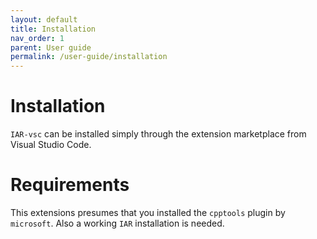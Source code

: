 ```yaml
---
layout: default
title: Installation
nav_order: 1
parent: User guide
permalink: /user-guide/installation
---
```


# Installation
`IAR-vsc` can be installed simply through the extension marketplace from Visual Studio Code.

# Requirements
This extensions presumes that you installed the `cpptools` plugin by  `microsoft`. Also a working `IAR` installation is needed.
